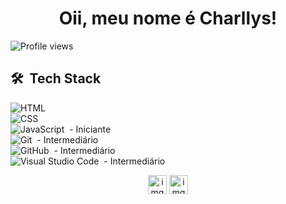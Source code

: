 <h1 align="center">Oii, meu nome é Charllys! </h1>
<p align="left"> <img src="https://komarev.com/ghpvc/?username=Charllys-Brauwol&color=red" alt="Profile views" /> 


## 🛠 &nbsp;Tech Stack
![HTML](https://img.shields.io/badge/HTML-Iniciante-05122A?style=flat&logo=HTML5&color=red)&nbsp;<br>
![CSS](https://img.shields.io/badge/CSS-Iniciante-05122A?style=flat&logo=CSS3&color=red)&nbsp;<br>
![JavaScript](https://img.shields.io/badge/JavaScript-Iniciante-05122A?style=flat&logo=javascript&color=red)&nbsp; - Iniciante<br>
![Git](https://img.shields.io/badge/Git-Intermediário-05122A?style=flat&logo=git&color=red)&nbsp; - Intermediário<br>
![GitHub](https://img.shields.io/badge/GitHub-Intermediário-05122A?style=flat&logo=github&color=red)&nbsp; - Intermediário<br>
![Visual Studio Code](https://img.shields.io/badge/VS%20Code-Intermediário-05122A?style=flat&logo=visual-studio-code&color=red)&nbsp; - Intermediário<br>

<p align="center">
<a href="https://www.instagram.com/charllys.brauwol/" target="blank"><img align="center" src="https://cdn.jsdelivr.net/npm/simple-icons@3.0.1/icons/instagram.svg" alt="img" height="30" width="30" /></a>
<a href="https://www.facebook.com/CharllysbrauwolHaha/" target="blank"><img align="center" src="https://cdn.jsdelivr.net/npm/simple-icons@3.0.1/icons/facebook.svg" alt="img" height="30" width="30" /></a>
</p>

